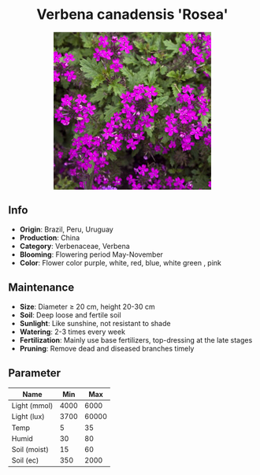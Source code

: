 <h1 align='center'>Verbena canadensis 'Rosea'</h1>
<p align="center">
    <img 
        align='center'
        width='320'
        src="../images/verbena canadensis rosea.png" 
        alt='Verbena canadensis 'Rosea'' />
</p>

## Info

 - **Origin**: Brazil, Peru, Uruguay
 - **Production**: China
 - **Category**: Verbenaceae, Verbena
 - **Blooming**: Flowering period May-November
 - **Color**: Flower color purple, white, red, blue, white green , pink

## Maintenance

 - **Size**: Diameter ≥ 20 cm, height 20-30 cm
 - **Soil**: Deep loose and fertile soil
 - **Sunlight**: Like sunshine, not resistant to shade
 - **Watering**: 2-3 times every week
 - **Fertilization**: Mainly use base fertilizers, top-dressing at the late stages
 - **Pruning**: Remove dead and diseased branches timely

## Parameter

| Name         | Min  | Max   |
|--------------|------|-------|
| Light (mmol) | 4000 | 6000  |
| Light (lux)  | 3700 | 60000 |
| Temp         | 5    | 35    |
| Humid        | 30   | 80    |
| Soil (moist) | 15   | 60    |
| Soil (ec)    | 350  | 2000  |